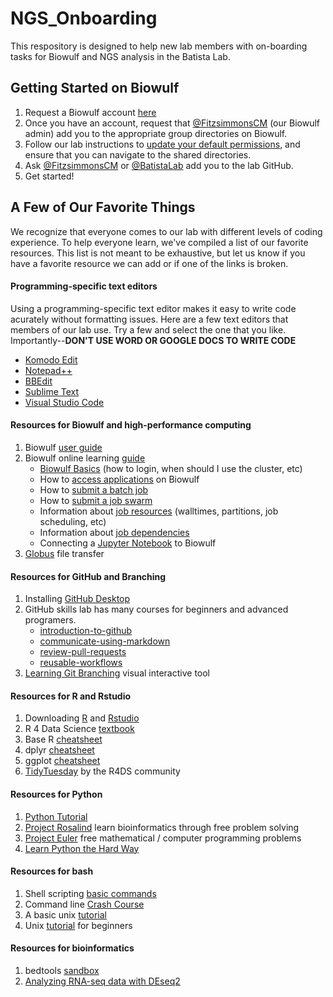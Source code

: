 # NGS_Onboarding
This respository is designed to help new lab members with on-boarding tasks for Biowulf and NGS analysis in the Batista Lab. 

## Getting Started on Biowulf
1) Request a Biowulf account [here](https://hpc.nih.gov/docs/accounts.html)
2) Once you have an account, request that [@FitzsimmonsCM](https://github.com/FitzsimmonsCM) (our Biowulf admin) add you to the appropriate group directories on Biowulf. 
3) Follow our lab instructions to [update your default permissions](https://hpc.nih.gov/storage/permissions.html), and ensure that you can navigate to the shared directories.
4) Ask [@FitzsimmonsCM](https://github.com/FitzsimmonsCM) or [@BatistaLab](https://github.com/BatistaLab) add you to the lab GitHub.
5) Get started!  

## A Few of Our Favorite Things
We recognize that everyone comes to our lab with different levels of coding experience. To help everyone learn, we've compiled a list of our favorite resources. This list is not meant to be exhaustive, but let us know if you have a favorite resource we can add or if one of the links is broken. 

#### Programming-specific text editors
Using a programming-specific text editor makes it easy to write code acurately without formatting issues. Here are a few text editors that members of our lab use. Try a few and select the one that you like. Importantly--**DON'T USE WORD OR GOOGLE DOCS TO WRITE CODE**
* [Komodo Edit](https://www.activestate.com/products/komodo-edit/)
* [Notepad++](https://notepad-plus-plus.org/)
* [BBEdit](https://www.barebones.com/products/bbedit/)
* [Sublime Text](https://www.sublimetext.com/)
* [Visual Studio Code](https://code.visualstudio.com/) 

#### Resources for Biowulf and high-performance computing
1) Biowulf [user guide](https://hpc.nih.gov/docs/userguide.html)
2) Biowulf online learning [guide](https://hpc.nih.gov/training/intro_biowulf/)
   * [Biowulf Basics](https://youtu.be/EK043NJJ9Jc) (how to login, when should I use the cluster, etc)
   * How to [access applications](https://youtu.be/Et5bXBOKHoc) on Biowulf
   * How to [submit a batch job](https://youtu.be/BrVQRCftVN8)
   * How to [submit a job swarm](https://hpc.nih.gov/training/intro_biowulf/hands-on-swarm.html)
   * Information about [job resources](https://youtu.be/_iKDWQTsg1k) (walltimes, partitions, job scheduling, etc)
   * Information about [job dependencies](https://youtu.be/UsrLIgS3Mto)
   * Connecting a [Jupyter Notebook](https://www.youtube.com/watch?v=bgLJb1anNPA) to Biowulf
3) [Globus](https://www.globus.org/) file transfer

#### Resources for GitHub and Branching
1) Installing [GitHub Desktop](https://desktop.github.com/)
2) GitHub skills lab has many courses for beginners and advanced programers.
   * [introduction-to-github](https://github.com/skills/introduction-to-github)
   * [communicate-using-markdown](https://github.com/skills/communicate-using-markdown)
   * [review-pull-requests](https://github.com/skills/review-pull-requests)
   * [reusable-workflows](https://github.com/skills/reusable-workflows)
3) [Learning Git Branching](https://learngitbranching.js.org/) visual interactive tool

#### Resources for R and Rstudio
1) Downloading [R](https://www.r-project.org/) and [Rstudio](https://posit.co/download/rstudio-desktop/)
2) R 4 Data Science [textbook](https://r4ds.had.co.nz/)
3) Base R [cheatsheet](https://iqss.github.io/dss-workshops/R/Rintro/base-r-cheat-sheet.pdf)
4) dplyr [cheatsheet](https://rstudio.github.io/cheatsheets/data-transformation.pdf)
5) ggplot [cheatsheet](https://rstudio.github.io/cheatsheets/data-visualization.pdf)
6) [TidyTuesday](https://github.com/rfordatascience/tidytuesday) by the R4DS community

#### Resources for Python
1) [Python Tutorial](https://github.com/Akuli/python-tutorial)
2) [Project Rosalind](https://rosalind.info/problems/locations/) learn bioinformatics through free problem solving
3) [Project Euler](https://projecteuler.net/) free mathematical / computer programming problems
4) [Learn Python the Hard Way](https://learnpythonthehardway.org/)

#### Resources for bash
1) Shell scripting [basic commands](https://notearena.com/course/linux/)
2) Command line [Crash Course](https://learnpythonthehardway.org/python3/appendixa.html)
3) A basic unix [tutorial](https://fsl.fmrib.ox.ac.uk/fslcourse/unix_intro/index.html)
4) Unix [tutorial](http://www.ee.surrey.ac.uk/Teaching/Unix/) for beginners

#### Resources for bioinformatics
1) bedtools [sandbox](https://sandbox.bio/tutorials?id=bedtools-intro)
2) [Analyzing RNA-seq data with DEseq2](https://bioconductor.org/packages/devel/bioc/vignettes/DESeq2/inst/doc/DESeq2.html)

